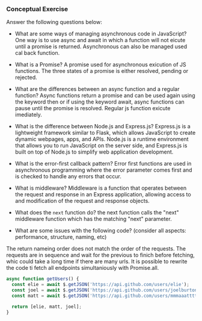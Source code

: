### Conceptual Exercise

Answer the following questions below:

- What are some ways of managing asynchronous code in JavaScript? One way is to use async and await in which a function will not eicute until a promise is returned. Asynchronous can also be managed used cal back function. 

- What is a Promise? A promise used for asynchronous exicution of JS functions. The three states of a promise is either resolved, pending or rejected. 

- What are the differences between an async function and a regular function? Async functions return a promise and can be used again using the keyword then or if using the keyword await, async functions can pause until the promise is resolved. Regular js function exicute imediately. 

- What is the difference between Node.js and Express.js? Express.js is a lightweight framework similar to Flask, which allows JavaScript to create dynamic webpages, apps, and APIs. Node.js is a runtime environment that allows you to run JavaScript on the server side, and Express.js is built on top of Node.js to simplify web application development.

- What is the error-first callback pattern? Error first functions are used in asynchronous programming where the error parameter comes first and is checked to handle any errors that occur. 

- What is middleware?  Middleware is a function that operates between the request and response in an Express application, allowing access to and modification of the request and response objects. 

- What does the `next` function do? the next function calls the "next" middleware function which has the matching "next" parameter. 

- What are some issues with the following code? (consider all aspects: performance, structure, naming, etc) 

The return nameing order does not match the order of the requests. The requests are in sequence and wait for the previous to finich before fetching, whic could take a long time if there are many urls.  It is possible to rewrite the code ti fetch all endpoints simultaniously with Promise.all.

```js
async function getUsers() {
  const elie = await $.getJSON('https://api.github.com/users/elie');
  const joel = await $.getJSON('https://api.github.com/users/joelburton');
  const matt = await $.getJSON('https://api.github.com/users/mmmaaatttttt');

  return [elie, matt, joel];
}
```
